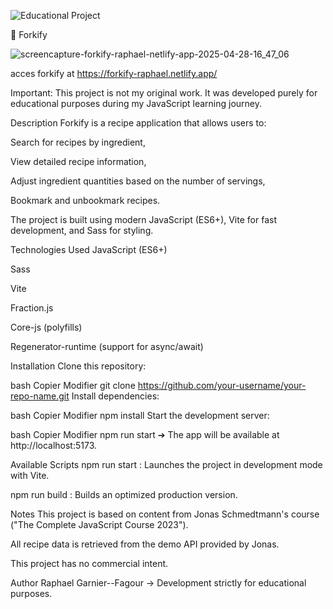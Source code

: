![Educational Project](https://img.shields.io/badge/Project-Educational%20Only-blueviolet)


🍴 Forkify

![screencapture-forkify-raphael-netlify-app-2025-04-28-16_47_06](https://github.com/user-attachments/assets/de9ad488-dec0-468b-861a-5c0d9c67a6f3)


acces forkify at https://forkify-raphael.netlify.app/

Important: This project is not my original work. It was developed purely for educational purposes during my JavaScript learning journey.

Description Forkify is a recipe application that allows users to:

Search for recipes by ingredient,

View detailed recipe information,

Adjust ingredient quantities based on the number of servings,

Bookmark and unbookmark recipes.

The project is built using modern JavaScript (ES6+), Vite for fast development, and Sass for styling.

Technologies Used JavaScript (ES6+)

Sass

Vite

Fraction.js

Core-js (polyfills)

Regenerator-runtime (support for async/await)

Installation Clone this repository:

bash Copier Modifier git clone https://github.com/your-username/your-repo-name.git Install dependencies:

bash Copier Modifier npm install Start the development server:

bash Copier Modifier npm run start ➔ The app will be available at http://localhost:5173.

Available Scripts npm run start : Launches the project in development mode with Vite.

npm run build : Builds an optimized production version.

Notes This project is based on content from Jonas Schmedtmann's course ("The Complete JavaScript Course 2023").

All recipe data is retrieved from the demo API provided by Jonas.

This project has no commercial intent.

Author Raphael Garnier--Fagour → Development strictly for educational purposes.

